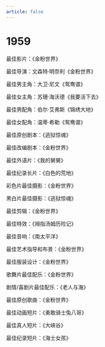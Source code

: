 ```yaml
---
article: false
---
```


# 1959

最佳影片：《金粉世界》

最佳导演：文森特·明奈利《金粉世界》

最佳男主角：大卫·尼文《鸳鸯谱》

最佳女主角：苏珊·海沃德《我要活下去》

最佳男配角：伯尔·艾弗斯《锦绣大地》

最佳女配角：温蒂·希勒《鸳鸯谱》

最佳原创剧本：《逃狱惊魂》

最佳改编剧本：《金粉世界》

最佳外语片：《我的舅舅》

最佳纪录长片：《白色的荒地》

彩色片最佳摄影：《金粉世界》

黑白片最佳摄影：《逃狱惊魂》

最佳剪辑：《金粉世界》

最佳特效：《拇指汤姆历险记》

最佳音响：《南太平洋》

最佳艺术指导和布景：《金粉世界》

最佳服装设计：《金粉世界》

歌舞片最佳配乐：《金粉世界》

剧情/喜剧片最佳配乐：《老人与海》

最佳原创歌曲：《金粉世界》

最佳动画短片：《勇敢骑士兔八哥》

最佳真人短片：《大峡谷》

最佳纪录短片：《海士女孩》